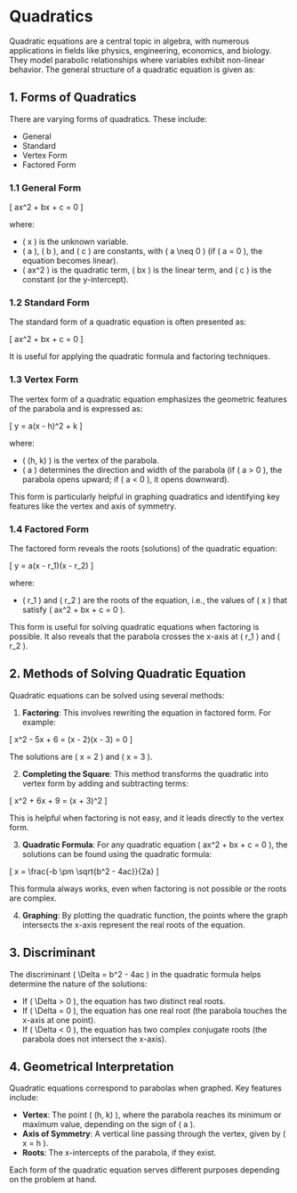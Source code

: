 # Quadratics

Quadratic equations are a central topic in algebra, with numerous applications in fields like physics, engineering, economics, and biology. They model parabolic relationships where variables exhibit non-linear behavior. The general structure of a quadratic equation is given as:

## 1. **Forms of Quadratics**

There are varying forms of quadratics. These include:
- General
- Standard
- Vertex Form
- Factored Form

### 1.1 General Form

\[ ax^2 + bx + c = 0 \]

where:

- \( x \) is the unknown variable.
- \( a \), \( b \), and \( c \) are constants, with \( a \neq 0 \) (if \( a = 0 \), the equation becomes linear).
- \( ax^2 \) is the quadratic term, \( bx \) is the linear term, and \( c \) is the constant (or the y-intercept).

### 1.2 Standard Form

The standard form of a quadratic equation is often presented as:

\[ ax^2 + bx + c = 0 \]

It is useful for applying the quadratic formula and factoring techniques.

### 1.3 Vertex Form

The vertex form of a quadratic equation emphasizes the geometric features of the parabola and is expressed as:

\[ y = a(x - h)^2 + k \]

where:

- \( (h, k) \) is the vertex of the parabola.
- \( a \) determines the direction and width of the parabola (if \( a > 0 \), the parabola opens upward; if \( a < 0 \), it opens downward).

This form is particularly helpful in graphing quadratics and identifying key features like the vertex and axis of symmetry.

### 1.4 Factored Form

The factored form reveals the roots (solutions) of the quadratic equation:

\[ y = a(x - r_1)(x - r_2) \]

where:

- \( r_1 \) and \( r_2 \) are the roots of the equation, i.e., the values of \( x \) that satisfy \( ax^2 + bx + c = 0 \).

This form is useful for solving quadratic equations when factoring is possible. It also reveals that the parabola crosses the x-axis at \( r_1 \) and \( r_2 \).

## 2. **Methods of Solving Quadratic Equation**

Quadratic equations can be solved using several methods:

1. **Factoring**: This involves rewriting the equation in factored form. For example:

\[ x^2 - 5x + 6 = (x - 2)(x - 3) = 0 \]

   The solutions are \( x = 2 \) and \( x = 3 \).

2. **Completing the Square**: This method transforms the quadratic into vertex form by adding and subtracting terms:

\[ x^2 + 6x + 9 = (x + 3)^2 \]

   This is helpful when factoring is not easy, and it leads directly to the vertex form.

3. **Quadratic Formula**: For any quadratic equation \( ax^2 + bx + c = 0 \), the solutions can be found using the quadratic formula:

\[
x = \frac{-b \pm \sqrt{b^2 - 4ac}}{2a}
\]

   This formula always works, even when factoring is not possible or the roots are complex.

4. **Graphing**: By plotting the quadratic function, the points where the graph intersects the x-axis represent the real roots of the equation.

## 3. Discriminant

The discriminant \( \Delta = b^2 - 4ac \) in the quadratic formula helps determine the nature of the solutions:

- If \( \Delta > 0 \), the equation has two distinct real roots.
- If \( \Delta = 0 \), the equation has one real root (the parabola touches the x-axis at one point).
- If \( \Delta < 0 \), the equation has two complex conjugate roots (the parabola does not intersect the x-axis).

## 4. Geometrical Interpretation

Quadratic equations correspond to parabolas when graphed. Key features include:

- **Vertex**: The point \( (h, k) \), where the parabola reaches its minimum or maximum value, depending on the sign of \( a \).
- **Axis of Symmetry**: A vertical line passing through the vertex, given by \( x = h \).
- **Roots**: The x-intercepts of the parabola, if they exist.

Each form of the quadratic equation serves different purposes depending on the problem at hand.